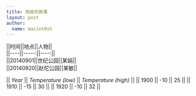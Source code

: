 ```yaml
---
title: 相亲的故事 
layout: post
author:
  name: macint0sh
---
```



||时间||地点||人物||       
||----||-----:||----:||        
||20140901||世纪公园||某娟||       
||20140920||赵佗公园||某敏||   




|| *Year* || *Temperature (low)* || *Temperature (high)* ||
|| 1900 || -10 || 25 ||
|| 1910 || -15 || 30 ||
|| 1920 || -10 || 32 ||




